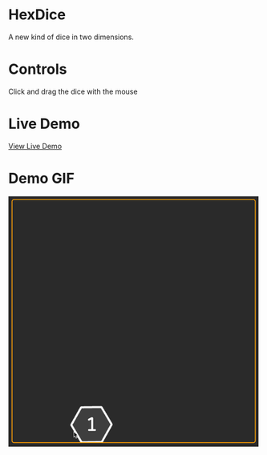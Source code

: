 # HexDice

A new kind of dice in two dimensions. 

# Controls

Click and drag the dice with the mouse

# Live Demo

[View Live Demo](https://strawstack.github.io/HexDice)

# Demo GIF

[![](./demo.gif)](https://strawstack.github.io/HexDice)
